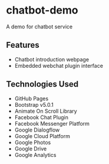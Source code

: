 # chatbot-demo

A demo for chatbot service

## Features

- Chatbot introduction webpage
- Embedded webchat plugin interface

## Technologies Used

- GitHub Pages
- Bootstrap v5.0.1
- Animate On Scroll Library
- Facebook Chat Plugin
- Facebook Messenger Platform
- Google Dialogflow
- Google Cloud Platform
- Google Photos
- Google Drive
- Google Analytics